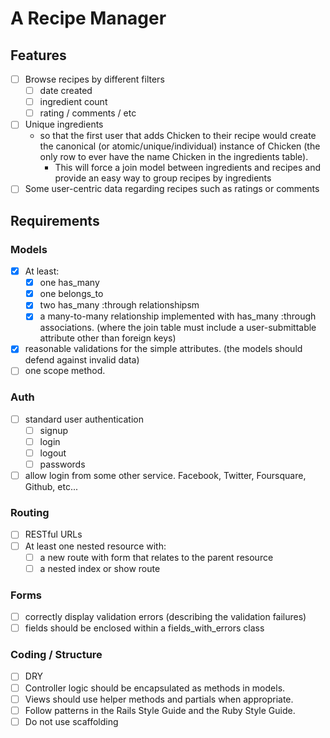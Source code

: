 # A Recipe Manager

## Features
- [ ] Browse recipes by different filters
    - [ ] date created
    - [ ] ingredient count
    - [ ] rating / comments / etc
- [ ] Unique ingredients 
  - so that the first user that adds Chicken to their recipe would create the canonical (or atomic/unique/individual) instance of Chicken (the only row to ever have the name Chicken in the ingredients table). 
    - This will force a join model between ingredients and recipes and provide an easy way to group recipes by ingredients
- [ ] Some user-centric data regarding recipes such as ratings or comments 

## Requirements
### Models
- [x] At least:
  - [x] one has_many
  - [x] one belongs_to
  - [x] two has_many :through relationshipsm 
  - [x] a many-to-many relationship implemented with has_many :through associations. (where the join table must include a user-submittable attribute other than foreign keys)
- [x] reasonable validations for the simple attributes. (the models should defend against invalid data)
- [ ] one scope method. 

### Auth 
- [ ] standard user authentication
  - [ ] signup
  - [ ] login
  - [ ] logout
  - [ ] passwords
- [ ] allow login from some other service. Facebook, Twitter, Foursquare, Github, etc...

### Routing 
- [ ] RESTful URLs
- [ ] At least one nested resource with: 
    - [ ] a new route with form that relates to the parent resource
    - [ ] a nested index or show route

### Forms
- [ ] correctly display validation errors (describing the validation failures)
- [ ] fields should be enclosed within a fields_with_errors class

### Coding / Structure
- [ ] DRY
- [ ] Controller logic should be encapsulated as methods in models.
- [ ] Views should use helper methods and partials when appropriate.
- [ ] Follow patterns in the Rails Style Guide and the Ruby Style Guide.
- [ ] Do not use scaffolding 